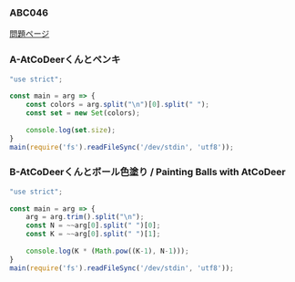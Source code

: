### ABC046
[問題ページ](https://atcoder.jp/contests/abc046/tasks)

### A-AtCoDeerくんとペンキ
```JavaScript
"use strict";
    
const main = arg => {
    const colors = arg.split("\n")[0].split(" ");
    const set = new Set(colors);
    
    console.log(set.size);
}
main(require('fs').readFileSync('/dev/stdin', 'utf8'));

```

### B-AtCoDeerくんとボール色塗り / Painting Balls with AtCoDeer
```JavaScript
"use strict";
    
const main = arg => {
    arg = arg.trim().split("\n");
    const N = ~~arg[0].split(" ")[0];
    const K = ~~arg[0].split(" ")[1];
    
    console.log(K * (Math.pow((K-1), N-1)));
}
main(require('fs').readFileSync('/dev/stdin', 'utf8'));

```